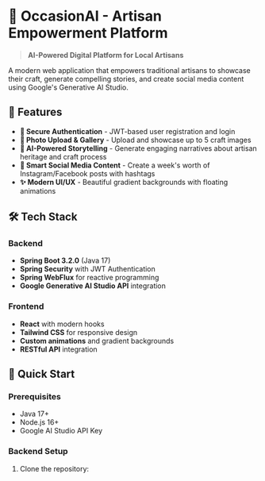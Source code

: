 # 🎨 OccasionAI - Artisan Empowerment Platform

> **AI-Powered Digital Platform for Local Artisans**

A modern web application that empowers traditional artisans to showcase their craft, generate compelling stories, and create social media content using Google's Generative AI Studio.

## 🌟 Features

- **🔐 Secure Authentication** - JWT-based user registration and login
- **📸 Photo Upload & Gallery** - Upload and showcase up to 5 craft images
- **🤖 AI-Powered Storytelling** - Generate engaging narratives about artisan heritage and craft process
- **📱 Smart Social Media Content** - Create a week's worth of Instagram/Facebook posts with hashtags
- **✨ Modern UI/UX** - Beautiful gradient backgrounds with floating animations

## 🛠 Tech Stack

### Backend
- **Spring Boot 3.2.0** (Java 17)
- **Spring Security** with JWT Authentication
- **Spring WebFlux** for reactive programming
- **Google Generative AI Studio API** integration

### Frontend
- **React** with modern hooks
- **Tailwind CSS** for responsive design
- **Custom animations** and gradient backgrounds
- **RESTful API** integration

## 🚀 Quick Start

### Prerequisites
- Java 17+
- Node.js 16+
- Google AI Studio API Key

### Backend Setup
1. Clone the repository:
